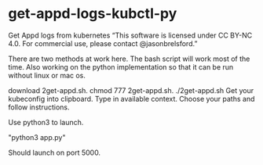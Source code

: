 

# get-appd-logs-kubctl-py
Get Appd logs from kubernetes
“This software is licensed under CC BY-NC 4.0. For commercial use, please contact @jasonbrelsford.”

There are two methods at work here.  The bash script will work most of the time.  Also working on the python implementation so that it can be run without linux or mac os.

download 2get-appd.sh.
chmod 777 2get-appd.sh.
./2get-appd.sh
Get your kubeconfig into clipboard.
Type in available context.
Choose your paths and follow instructions.


Use python3 to launch. 

"python3 app.py"

Should launch on port 5000. 
